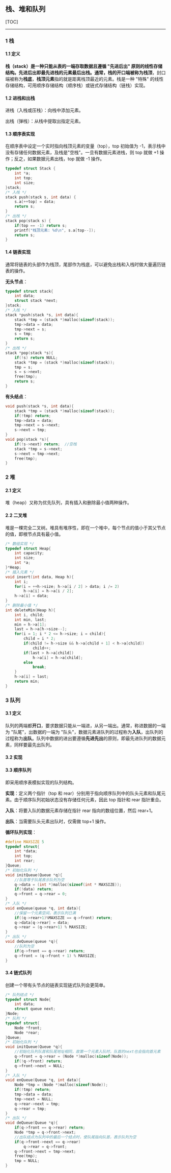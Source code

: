 ## 栈、堆和队列

[TOC]

------

### 1 栈

#### 1.1 定义

**栈（stack）**是一种只能从表的一端存取数据且遵循 "先进后出" 原则的线性存储结构。先进后出即最先进栈的元素最后出栈。通常，栈的开口端被称为**栈顶**，封口端被称为**栈底**，**栈顶元素**指的就是距离栈顶最近的元素。栈是一种 "特殊" 的线性存储结构，可用顺序存储结构（顺序栈）或链式存储结构（链栈）实现。

#### 1.2 进栈和出栈

进栈（入栈或压栈）：向栈中添加元素。

出栈（弹栈）：从栈中提取出指定元素。

#### 1.3 顺序表实现

在顺序表中设定一个实时指向栈顶元素的变量（top），top 初始值为 -1，表示栈中没有存储任何数据元素，及栈是"空栈"。一旦有数据元素进栈，则 top 就做 +1 操作；反之，如果数据元素出栈，top 就做 -1 操作。

```c
typedef struct Stack {
    int *a;
    int top;
    int size;
}stack;
/* 入栈 */
stack push(stack s, int data) {
    s.a[++top] = data;
    return s;
}
/* 出栈 */
stack pop(stack s) {
    if(top == -1) return s;
    printf("栈顶元素: %d\n", s.a[top--]);
    return s;
}
```

#### 1.4 链表实现

通常将链表的头部作为栈顶，尾部作为栈底，可以避免出栈和入栈时做大量遍历链表的操作。

**无头节点**：

```c
typedef struct stack{
    int data;
    struct stack *next;
}stack;
/* 入栈 */
stack *push(stack *s, int data){
    stack *tmp = (stack *)malloc(sizeof(stack));
    tmp->data = data;
    tmp->next = s;
    s = tmp;
    return s;
}
/* 出栈 */
stack *pop(stack *s){
    if(!s) return NULL;
    stack *tmp = (stack *)malloc(sizeof(stack));
    tmp = s;
    s = s->next;
    free(tmp);
    return s;
}
```

**有头结点**：

```c
void push(stack *s, int data){
    stack *tmp = (stack *)malloc(sizeof(stack));
    if(!tmp) return;
    tmp->data = data;
    tmp->next = s->next;
    s->next = tmp;
}
void pop(stack *s){
    if(!s->next) return;  //空栈
    stack *tmp = s->next;
    s->next = tmp->next;
    free(tmp);
}
```

### 2 堆

#### 2.1 定义

堆（heap）又称为优先队列，具有插入和删除最小值两种操作。

#### 2.2 二叉堆

堆是一棵完全二叉树。堆具有堆序性，即在一个堆中，每个节点的值小于其父节点的值，即根节点具有最小值。

```c
/* 数组实现 */
typedef struct Heap{
    int capacity;
    int size;
    int *a;
}*Heap;
/* 插入元素 */
void insert(int data, Heap h){
    int i;
    for(i = ++h->size; h->a[i / 2] > data; i /= 2)
        h->a[i] = h->a[i / 2];
    h->a[i] = data;
}
/* 删除最小值 */
int deleteMin(Heap h){
    int i, child;
    int min, last;
    min = h->a[1];
    last = h->a[h->size--];
    for(i = 1; i * 2 <= h->size; i = child){
        child = i * 2;
        if(child != h->size && h->a[child + 1] < h->a[child])
            child++;
        if(last > h->a[child])
            h->a[i] = h->a[child];
        else
            break;
    }
    h->a[i] = last;
    return min;
}
```

### 3 队列

#### 3.1 定义

队列的两端都**开口**，要求数据只能从一端进，从另一端出。通常，称进数据的一端为 "队尾"，出数据的一端为 "队头"，数据元素进队列的过程称为**入队**，出队列的过程称为**出队**。队列中数据的进出要遵循**先进先出**的原则，即最先进队列的数据元素，同样要最先出队列。

#### 3.2 实现

#### 3.3 顺序队列

即采用顺序表模拟实现的队列结构。

**实现**：定义两个指针（top 和 rear）分别用于指向顺序队列中的队头元素和队尾元素。由于顺序队列初始状态没有存储任何元素，因此 top 指针和 rear 指针重合。

**入队**：将要入队的数据元素存储在指针 rear 指向的数组位置，然后 rear+1。

**出队**：当需要队头元素出队时，仅需做 top+1 操作。

**循环队列实现**：

```c
#define MAXSIZE 5
typedef struct{
    int *data;
    int top;
    int rear;
}Queue;
/* 初始化队列 */
void initQueue(Queue *q){
    //队首等于队尾表示队列为空
    q->data = (int *)malloc(sizeof(int * MAXSIZE));
    if(!data) return;
    q->front = q->rear = 0;
}
/* 入队 */
void enQueue(queue *q, int data){
    //保留一个元素空间，表示队列已满
    if((q->rear+1)%MAXSIZE == q->front) return;
    q->data[q->rear] = data;
    q->rear = (q->rear+1) % MAXSIZE;
}
/* 出队 */
void deQueue(queue *q){
    //队列为空
    if(q->front == q->rear) return;
    q->front = (q->front + 1) % MAXSIZE;
}
```

#### 3.4 链式队列

创建一个带有头节点的链表实现链式队列会更简单。

```c
/* 队列结点 */
typedef struct Node{
    int data;
    struct queue next;
}Node;
/* 队列 */
typedef struct{
    Node *front;
    Node *rear;
}Queue;
/* 初始化队列 */
void initQueue(Queue *q){
    //初始化队列队首和队尾地址相同，故第一个元素入队时，队首的next也会指向首元素
    q->front = q->rear = (Node *)malloc(sizeof(Node));
    if(!q->front) return;
    q->front->next = NULL;
}
/* 入队 */
void enQueue(Queue *q, int data){
    Node *tmp = (Node *)malloc(sizeof(Node));
    if(!tmp) return;
    tmp->data = data;
    tmp->next = NULL;
    q->rear->next = tmp;
    q->rear = tmp;
}
/* 出队 */
void deQueue(Queue *q){
    if(q->front == q->rear) return;
    Node *tmp = q->front->next;
    //出队结点为队列中的最后一个结点时，使队尾指向队首，表示队列为空
    if(q->front->next == q->rear)
        q->rear = q->front;
    q->front->next = tmp->next;
    free(tmp);
    tmp = NULL;
}
```

